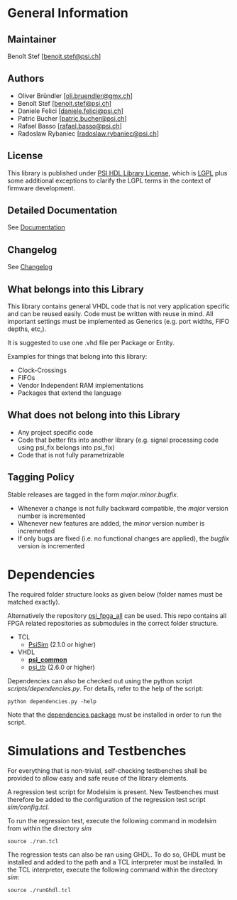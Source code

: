 # General Information

## Maintainer
Benoît Stef [benoit.stef@psi.ch]

## Authors
* Oliver Bründler [oli.bruendler@gmx.ch]
* Benoît Stef [benoit.stef@psi.ch]
* Daniele Felici [daniele.felici@psi.ch]
* Patric Bucher [patric.bucher@psi.ch]
* Rafael Basso [rafael.basso@psi.ch]
* Radoslaw Rybaniec [radoslaw.rybaniec@psi.ch]

## License
This library is published under [PSI HDL Library License](License.txt), which is [LGPL](LGPL2_1.txt) plus some additional exceptions to clarify the LGPL terms in the context of firmware development.

## Detailed Documentation
See [Documentation](doc/psi_common_index.md)

## Changelog
See [Changelog](Changelog.md)

## What belongs into this Library
This library contains general VHDL code that is not very application specific and can be reused easily.
Code must be written with reuse in mind. All important settings must be implemented as Generics (e.g. port widths,
FIFO depths, etc,).

It is suggested to use one .vhd file per Package or Entity.

Examples for things that belong into this library:
* Clock-Crossings
* FIFOs
* Vendor Independent RAM implementations
* Packages that extend the language

## What does not belong into this Library

 * Any project specific code
 * Code that better fits into another library (e.g. signal processing code using psi_fix belongs into psi_fix)
 * Code that is not fully parametrizable

## Tagging Policy
Stable releases are tagged in the form *major*.*minor*.*bugfix*.

* Whenever a change is not fully backward compatible, the *major* version number is incremented
* Whenever new features are added, the *minor* version number is incremented
* If only bugs are fixed (i.e. no functional changes are applied), the *bugfix* version is incremented

<!-- DO NOT CHANGE FORMAT: this section is parsed to resolve dependencies -->

# Dependencies

The required folder structure looks as given below (folder names must be matched exactly).

Alternatively the repository [psi\_fpga\_all](https://github.com/paulscherrerinstitute/psi_fpga_all) can be used. This repo contains all FPGA related repositories as submodules in the correct folder structure.
* TCL
  * [PsiSim](https://github.com/paulscherrerinstitute/PsiSim) (2.1.0 or higher)
* VHDL
  * [**psi\_common**](https://github.com/paulscherrerinstitute/psi_common)
  * [psi\_tb](https://github.com/paulscherrerinstitute/psi_tb) (2.6.0 or higher)

<!-- END OF PARSED SECTION -->

Dependencies can also be checked out using the python script *scripts/dependencies.py*. For details, refer to the help of the script:

```
python dependencies.py -help
```

Note that the [dependencies package](https://github.com/paulscherrerinstitute/PsiFpgaLibDependencies) must be installed in order to run the script.

# Simulations and Testbenches

For everything that is non-trivial, self-checking testbenches shall be provided to allow easy and safe reuse of
the library elements.

A regression test script for Modelsim is present. New Testbenches must therefore be added to the configuration of the
regression test script *sim/config.tcl*.

To run the regression test, execute the following command in modelsim from within the directory *sim*

```
source ./run.tcl
```

The regression tests can also be ran using GHDL. To do so, GHDL must be installed and added to the path and a TCL interpreter must be installed. In the TCL interpreter, execute the following command within the directory *sim*:

```
source ./runGhdl.tcl
```
